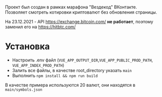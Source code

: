 Проект был создан в рамках марафона "Вездекод" ВКонтакте. Позволяет смотреть котировки криптовалют без обновления страницы.

На 23.12.2021 - API https://exchange.bitcoin.com/ __не работает__, поэтому заменил его на https://hitbtc.com/

# Установка
- Настроить .env файл (`VUE_APP_OUTPUT_DIR`,`VUE_APP_PUBLIC_PROD_PATH`, `VUE_APP_INDEX_PROD_PATH`)
- Залить все файлы, в качестве root_directory указать `main`
- Выполнить `npm install && npm run build`

В качестве примера используются 20 валют, они находятся в `main/symbols.json`
